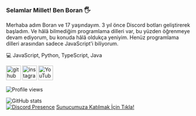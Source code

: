 ### Selamlar Millet! Ben Boran 🖐

Merhaba adım Boran ve 17 yaşındayım. 3 yıl önce Discord botları geliştirerek başladım. Ve hâlâ bilmediğim programlama dilleri var, bu yüzden öğrenmeye devam ediyorum, bu konuda hâlâ oldukça yeniyim. Henüz programlama dilleri arasından sadece JavaScript'i biliyorum.

💻 JavaScript, Python, TypeScript, Java

[<img src='https://cdn.jsdelivr.net/npm/simple-icons@3.0.1/icons/github.svg' alt='github' height='40'>](https://github.com/borangokden)  [<img src='https://cdn.jsdelivr.net/npm/simple-icons@3.0.1/icons/instagram.svg' alt='instagram' height='40'>](https://www.instagram.com/borangokden/)  [<img src='https://cdn.jsdelivr.net/npm/simple-icons@3.0.1/icons/youtube.svg' alt='YouTube' height='40'>](https://www.youtube.com/channel/UCZ0DgL77TQFNMwmnbvG8cuw)

![Profile views](https://gpvc.arturio.dev/BoranGkdn)  

![GitHub stats](https://github-readme-stats.vercel.app/api?username=borangokden&show_icons=true)  
[![Discord Presence](https://lanyard-profile-readme.vercel.app/api/444169685127135283?hideDiscrim=true)](https://discord.com/users/444169685127135283)
[Sunucumuza Katılmak İçin Tıkla!](https://discord.gg/BoranGkdn) 

